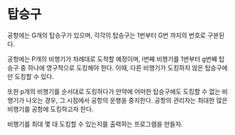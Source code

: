 # 탑승구

공항에는 G개의 탑승구가 있으며, 각각의 탑승구는 1번부터 G번 까지의 번호로 구분된다.

공항에는 P개의 비행기가 차례대로 도착할 예정이며, i번째 비행기를 1번부터 g번째 탑승구 중 하나에 영구적으로 도킹해야 한다. 이때, 다른 비행기가 도킹하지 않은 탑승구에만 도킹할 수 있다. 

또한 p개의 비행기를 순서대로 도킹하다가 만약에 어떠한 탑승구에도 도킹할 수 없는 비행기가 나오는 경우, 그 시점에서 공항의 운행을 중지한다. 공항의 관리자는 최대한 많은 비행기를 공항에 도킹하고자 한다.

비행기를 최대 몇 대 도킹할 수 있는지를 출력하는 프로그램을 만들자.